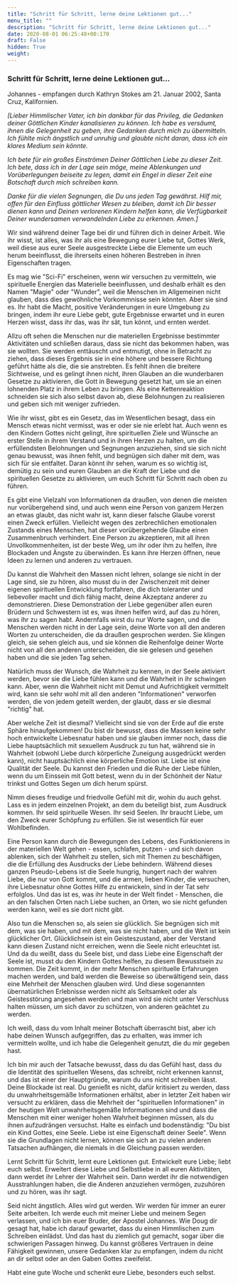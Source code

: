 ```yaml
---
title: "Schritt für Schritt, lerne deine Lektionen gut..."
menu_title: ""
description: "Schritt für Schritt, lerne deine Lektionen gut..."
date: 2020-08-01 06:25:48+00:170
draft: False
hidden: True
weight:
---
```

### Schritt für Schritt, lerne deine Lektionen gut...

Johannes - empfangen durch Kathryn Stokes am 21. Januar 2002, Santa Cruz, Kalifornien.

*[Lieber Himmlischer Vater, ich bin dankbar für das Privileg, die Gedanken deiner Göttlichen Kinder kanalisieren zu können. Ich habe es versäumt, ihnen die Gelegenheit zu geben, ihre Gedanken durch mich zu übermitteln. Ich fühlte mich ängstlich und unruhig und glaubte nicht daran, dass ich ein klares Medium sein könnte.*

*Ich bete für ein großes Einströmen Deiner Göttlichen Liebe zu dieser Zeit. Ich bete, dass ich in der Lage sein möge, meine Ablenkungen und Vorüberlegungen beiseite zu legen, damit ein Engel in dieser Zeit eine Botschaft durch mich schreiben kann.*

*Danke für die vielen Segnungen, die Du uns jeden Tag gewährst. Hilf mir, offen für den Einfluss göttlicher Wesen zu bleiben, damit ich Dir besser dienen kann und Deinen verlorenen Kindern helfen kann, die Verfügbarkeit Deiner wundersamen verwandelnden Liebe zu erkennen. Amen.]*

Wir sind während deiner Tage bei dir und führen dich in deiner Arbeit. Wie ihr wisst, ist alles, was ihr als eine Bewegung eurer Liebe tut, Gottes Werk, weil diese aus eurer Seele ausgestreckte Liebe die Elemente um euch herum beeinflusst, die ihrerseits einen höheren Bestreben in ihren Eigenschaften tragen.

Es mag wie "Sci-Fi" erscheinen, wenn wir versuchen zu vermitteln, wie spirituelle Energien das Materielle beeinflussen, und deshalb erhält es den Namen "Magie" oder "Wunder", weil die Menschen im Allgemeinen nicht glauben, dass dies gewöhnliche Vorkommnisse sein könnten. Aber sie sind es. Ihr habt die Macht, positive Veränderungen in eure Umgebung zu bringen, indem ihr eure Liebe gebt, gute Ergebnisse erwartet und in euren Herzen wisst, dass ihr das, was ihr sät, tun könnt, und ernten werdet.

Allzu oft sehen die Menschen nur die materiellen Ergebnisse bestimmter Aktivitäten und schließen daraus, dass sie nicht das bekommen haben, was sie wollten. Sie werden enttäuscht und entmutigt, ohne in Betracht zu ziehen, dass dieses Ergebnis sie in eine höhere und bessere Richtung geführt hätte als die, die sie anstrebten. Es fehlt ihnen die breitere Sichtweise, und es gelingt ihnen nicht, ihren Glauben an die wunderbaren Gesetze zu aktivieren, die Gott in Bewegung gesetzt hat, um sie an einen lohnenden Platz in ihrem Leben zu bringen. Als eine Kettenreaktion schneiden sie sich also selbst davon ab, diese Belohnungen zu realisieren und geben sich mit weniger zufrieden.

Wie ihr wisst, gibt es ein Gesetz, das im Wesentlichen besagt, dass ein Mensch etwas nicht vermisst, was er oder sie nie erlebt hat. Auch wenn es den Kindern Gottes nicht gelingt, ihre spirituellen Ziele und Wünsche an erster Stelle in ihrem Verstand und in ihren Herzen zu halten, um die erfüllendsten Belohnungen und Segnungen anzuziehen, sind sie sich nicht genau bewusst, was ihnen fehlt, und begnügen sich daher mit dem, was sich für sie entfaltet. Daran könnt ihr sehen, warum es so wichtig ist, demütig zu sein und euren Glauben an die Kraft der Liebe und die spirituellen Gesetze zu aktivieren, um euch Schritt für Schritt nach oben zu führen.

Es gibt eine Vielzahl von Informationen da draußen, von denen die meisten nur vorübergehend sind, und auch wenn eine Person von ganzem Herzen an etwas glaubt, das nicht wahr ist, kann dieser falsche Glaube vorerst einen Zweck erfüllen. Vielleicht wegen des zerbrechlichen emotionalen Zustands eines Menschen, hat dieser vorübergehende Glaube einen Zusammenbruch verhindert. Eine Person zu akzeptieren, mit all ihren Unvollkommenheiten, ist der beste Weg, um ihr oder ihm zu helfen, ihre Blockaden und Ängste zu überwinden. Es kann ihre Herzen öffnen, neue Ideen zu lernen und anderen zu vertrauen.

Du kannst die Wahrheit den Massen nicht lehren, solange sie nicht in der Lage sind, sie zu hören, also musst du in der Zwischenzeit mit deiner eigenen spirituellen Entwicklung fortfahren, die dich toleranter und liebevoller macht und dich fähig macht, deine Akzeptanz anderer zu demonstrieren. Diese Demonstration der Liebe gegenüber allen euren Brüdern und Schwestern ist es, was ihnen helfen wird, auf das zu hören, was ihr zu sagen habt. Andernfalls wirst du nur Worte sagen, und die Menschen werden nicht in der Lage sein, deine Worte von all den anderen Worten zu unterscheiden, die da draußen gesprochen werden. Sie klingen gleich, sie sehen gleich aus, und sie können die Reihenfolge deiner Worte nicht von all den anderen unterscheiden, die sie gelesen und gesehen haben und die sie jeden Tag sehen.

Natürlich muss der Wunsch, die Wahrheit zu kennen, in der Seele aktiviert werden, bevor sie die Liebe fühlen kann und die Wahrheit in ihr schwingen kann. Aber, wenn die Wahrheit nicht mit Demut und Aufrichtigkeit vermittelt wird, kann sie sehr wohl mit all den anderen "Informationen" verworfen werden, die von jedem geteilt werden, der glaubt, dass er sie diesmal "richtig" hat.

Aber welche Zeit ist diesmal? Vielleicht sind sie von der Erde auf die erste Sphäre hinaufgekommen! Du bist dir bewusst, dass die Massen keine sehr hoch entwickelte Liebesnatur haben und sie glauben immer noch, dass die Liebe hauptsächlich mit sexuellem Ausdruck zu tun hat, während sie in Wahrheit (obwohl Liebe durch körperliche Zuneigung ausgedrückt werden kann), nicht hauptsächlich eine körperliche Emotion ist. Liebe ist eine Qualität der Seele. Du kannst den Frieden und die Ruhe der Liebe fühlen, wenn du um Einssein mit Gott betest, wenn du in der Schönheit der Natur trinkst und Gottes Segen um dich herum spürst.

Nimm dieses freudige und friedvolle Gefühl mit dir, wohin du auch gehst. Lass es in jedem einzelnen Projekt, an dem du beteiligt bist, zum Ausdruck kommen. Ihr seid spirituelle Wesen. Ihr seid Seelen. Ihr braucht Liebe, um den Zweck eurer Schöpfung zu erfüllen. Sie ist wesentlich für euer Wohlbefinden.

Eine Person kann durch die Bewegungen des Lebens, des Funktionierens in der materiellen Welt gehen - essen, schlafen, putzen - und sich davon ablenken, sich der Wahrheit zu stellen, sich mit Themen zu beschäftigen, die die Erfüllung des Ausdrucks der Liebe behindern. Während dieses ganzen Pseudo-Lebens ist die Seele hungrig, hungert nach der wahren Liebe, die nur von Gott kommt, und die armen, lieben Kinder, die versuchen, ihre Liebesnatur ohne Gottes Hilfe zu entwickeln, sind in der Tat sehr erfolglos. Und das ist es, was ihr heute in der Welt findet - Menschen, die an den falschen Orten nach Liebe suchen, an Orten, wo sie nicht gefunden werden kann, weil es sie dort nicht gibt.

Also tun die Menschen so, als seien sie glücklich. Sie begnügen sich mit dem, was sie haben, und mit dem, was sie nicht haben, und die Welt ist kein glücklicher Ort. Glücklichsein ist ein Geisteszustand, aber der Verstand kann diesen Zustand nicht erreichen, wenn die Seele nicht erleuchtet ist. Und da du weißt, dass du Seele bist, und dass Liebe eine Eigenschaft der Seele ist, musst du den Kindern Gottes helfen, zu diesem Bewusstsein zu kommen. Die Zeit kommt, in der mehr Menschen spirituelle Erfahrungen machen werden, und bald werden die Beweise so überwältigend sein, dass eine Mehrheit der Menschen glauben wird. Und diese sogenannten übernatürlichen Erlebnisse werden nicht als Seltsamkeit oder als Geistesstörung angesehen werden und man wird sie nicht unter Verschluss halten müssen, um sich davor zu schützen, von anderen geächtet zu werden.

Ich weiß, dass du vom Inhalt meiner Botschaft überrascht bist, aber ich habe deinen Wunsch aufgegriffen, das zu erhalten, was immer ich vermitteln wollte, und ich habe die Gelegenheit genutzt, die du mir gegeben hast.

Ich bin mir auch der Tatsache bewusst, dass du das Gefühl hast, dass du die Identität des spirituellen Wesens, das schreibt, nicht erkennen kannst, und das ist einer der Hauptgründe, warum du uns nicht schreiben lässt. Deine Blockade ist real. Du genießt es nicht, dafür kritisiert zu werden, dass du unwahrheitsgemäße Informationen erhältst, aber in letzter Zeit haben wir versucht zu erklären, dass die Mehrheit der "spirituellen Informationen" in der heutigen Welt unwahrheitsgemäße Informationen sind und dass die Menschen mit einer weniger hohen Wahrheit beginnen müssen, als du ihnen aufzudrängen versuchst. Halte es einfach und bodenständig: "Du bist ein Kind Gottes, eine Seele. Liebe ist eine Eigenschaft deiner Seele". Wenn sie die Grundlagen nicht lernen, können sie sich an zu vielen anderen Tatsachen aufhängen, die niemals in die Gleichung passen werden.

Lernt Schritt für Schritt, lernt eure Lektionen gut. Entwickelt eure Liebe; liebt euch selbst. Erweitert diese Liebe und Selbstliebe in all euren Aktivitäten, dann werdet ihr Lehrer der Wahrheit sein. Dann werdet ihr die notwendigen Ausstrahlungen haben, die die Anderen anzuziehen vermögen, zuzuhören und zu hören, was ihr sagt.

Seid nicht ängstlich. Alles wird gut werden. Wir werden für immer an eurer Seite arbeiten. Ich werde euch mit meiner Liebe und meinem Segen verlassen, und ich bin euer Bruder, der Apostel Johannes. Wie Doug dir gesagt hat, habe ich darauf gewartet, dass du einen Himmlischen zum Schreiben einlädst. Und das hast du ziemlich gut gemacht, sogar über die schwierigen Passagen hinweg. Du kannst größeres Vertrauen in deine Fähigkeit gewinnen, unsere Gedanken klar zu empfangen, indem du nicht an dir selbst oder an den Gaben Gottes zweifelst.

Habt eine gute Woche und schenkt eure Liebe, besonders euch selbst.
